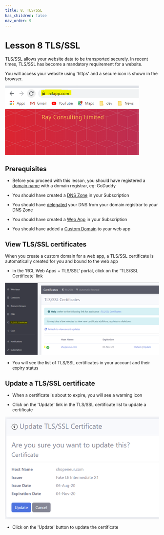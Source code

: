 ```yaml
---
title: 8. TLS/SSL
has_children: false
nav_order: 9
---
```


# Lesson 8 TLS/SSL

TLS/SSL allows your website data to be transported securely. In recent times, TLS/SSL has become a mandatory requirement for a website.

You will access your website using 'https' and a secure icon is shown in the browser. 

![ssl](images/ssl-browser.PNG)

## Prerequisites

- Before you proceed with this lesson, you should have registered a [domain name](https://rcl-cloud-apps.github.io/cloud101/6-dns.html) with a domain registrar, eg: GoDaddy

- You should have created a [DNS Zone](https://rcl-cloud-apps.github.io/cloud101/6-dns.html) in your Subscription

- You should have [delegated](https://rcl-cloud-apps.github.io/cloud101/6-dns.html) your DNS from your domain registrar to your DNS Zone

- You should have created a [Web App](https://rcl-cloud-apps.github.io/cloud101/5-webapp.html) in your Subscription

- You should have added a [Custom Domain](https://rcl-cloud-apps.github.io/cloud101/7-custom-domain.html) to your web app

## View TLS/SSL certificates

When you create a custom domain for a web app, a TLS/SSL certificate is automatically created for you and bound to the web app

- In the 'RCL Web Apps + TLS/SSL' portal, click on the 'TLS/SSL Certificate' link

![ssl](images/ssl-open.PNG)

- You will see the list of TLS/SSL certificates in your account and their expiry status

## Update a TLS/SSL certificate

- When a certificate is about to expire, you will see a warning icon

- Click on the 'Update' link in the TLS/SSL certificate list to update a certificate

![ssl](images/ssl-update.PNG)

- Click on the 'Update' button to update the certificate

